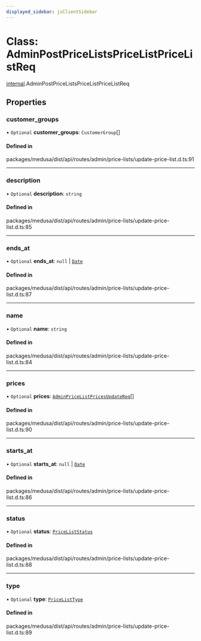 ```yaml
---
displayed_sidebar: jsClientSidebar
---
```


# Class: AdminPostPriceListsPriceListPriceListReq

[internal](../modules/internal.md).AdminPostPriceListsPriceListPriceListReq

## Properties

### customer\_groups

• `Optional` **customer\_groups**: `CustomerGroup`[]

#### Defined in

packages/medusa/dist/api/routes/admin/price-lists/update-price-list.d.ts:91

___

### description

• `Optional` **description**: `string`

#### Defined in

packages/medusa/dist/api/routes/admin/price-lists/update-price-list.d.ts:85

___

### ends\_at

• `Optional` **ends\_at**: ``null`` \| [`Date`](../modules/internal.md#date)

#### Defined in

packages/medusa/dist/api/routes/admin/price-lists/update-price-list.d.ts:87

___

### name

• `Optional` **name**: `string`

#### Defined in

packages/medusa/dist/api/routes/admin/price-lists/update-price-list.d.ts:84

___

### prices

• `Optional` **prices**: [`AdminPriceListPricesUpdateReq`](internal.AdminPriceListPricesUpdateReq.md)[]

#### Defined in

packages/medusa/dist/api/routes/admin/price-lists/update-price-list.d.ts:90

___

### starts\_at

• `Optional` **starts\_at**: ``null`` \| [`Date`](../modules/internal.md#date)

#### Defined in

packages/medusa/dist/api/routes/admin/price-lists/update-price-list.d.ts:86

___

### status

• `Optional` **status**: [`PriceListStatus`](../enums/internal.PriceListStatus.md)

#### Defined in

packages/medusa/dist/api/routes/admin/price-lists/update-price-list.d.ts:88

___

### type

• `Optional` **type**: [`PriceListType`](../enums/internal.PriceListType.md)

#### Defined in

packages/medusa/dist/api/routes/admin/price-lists/update-price-list.d.ts:89
